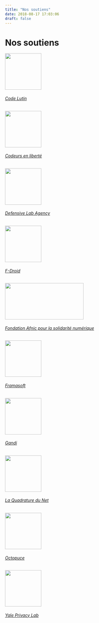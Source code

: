 ```yaml
---
title: "Nos soutiens"
date: 2018-08-17 17:03:06
draft: false
---
```


# Nos soutiens

<div class="row justify-content-md-center">
    <div class="col-lg-4 col-sm-6 text-center">
        <a href="https://www.codelutin.com/">
            <img src="/media/partners/logo-code-lutin.svg" width="120px" height="120px" class="mt-3 ml-auto mr-auto"/>
            <div class="card-body">
                <h6 class="card-title">Code Lutin</h6>
            </div>
        </a>
    </div>
    <div class="col-lg-4 col-sm-6 text-center">
        <a href="https://www.codeursenliberté.fr/">
            <img src="/media/partners/codeurs-en-liberte.svg" width="120px" height="120px"class="mt-3 ml-auto mr-auto"/>
            <div class="card-body">
                <h6 class="card-title">Codeurs en liberté</h6>
            </div>
        </a>
    </div>
    <div class="col-lg-4 col-sm-6 text-center">
        <a href="https://defensive-lab.agency/">
            <img src="/media/partners/logo_DLA.svg" width="120px" height="120px"class="mt-3 ml-auto mr-auto"/>
            <div class="card-body">
                <h6 class="card-title">Defensive Lab Agency</h6>
            </div>
        </a>
    </div>
    <div class="col-lg-4 col-sm-6 text-center">
        <a href="https://f-droid.org/">
            <img src="/media/partners/fdroid.svg" width="120px" height="120px" class="mt-3 ml-auto mr-auto"/>
            <div class="card-body">
                <h6 class="card-title">F-Droid</h6>
            </div>
        </a>
    </div>
    <div class="col-lg-4 col-sm-6 text-center">
        <a href="https://www.fondation-afnic.fr">
            <img src="/media/partners/fondation-Afnic.png" width="260px" height="120px"class="mt-3 ml-auto mr-auto"/>
            <div class="card-body">
                <h6 class="card-title">Fondation Afnic pour la solidarité numérique</h6>
            </div>
        </a>
    </div>
    <div class="col-lg-4 col-sm-6 text-center">
        <a href="https://framasoft.org/">
            <img src="/media/partners/framasoft.png" width="120px" height="120px" class="mt-3 ml-auto mr-auto"/>
            <div class="card-body">
                <h6 class="card-title">Framasoft</h6>
            </div>
        </a>
    </div>
    <div class="col-lg-4 col-sm-6 text-center">
        <a href="https://www.gandi.net/">
            <img src="/media/partners/gandi.png" width="120px" height="120px" class="mt-3 ml-auto mr-auto"/>
            <div class="card-body">
                <h6 class="card-title">Gandi</h6>
            </div>
        </a>
    </div>
    <div class="col-lg-4 col-sm-6 text-center">
        <a href="https://www.laquadrature.net/">
            <img src="/media/partners/lqdn.svg" width="120px" height="120px" class="mt-3 ml-auto mr-auto"/>
            <div class="card-body">
                <h6 class="card-title">La Quadrature du Net</h6>
            </div>
        </a>
    </div>
    <div class="col-lg-4 col-sm-6 text-center">
        <a href="https://www.octopuce.fr/">
            <img src="/media/partners/octopuce.svg" width="120px" height="120px" class="mt-3 ml-auto mr-auto"/>
            <div class="card-body">
                <h6 class="card-title">Octopuce</h6>
            </div>
        </a>
    </div>
    <div class="col-lg-4 col-sm-6 text-center">
        <a href="https://privacylab.yale.edu/">
            <img src="/media/partners/yale-privacy-lab.png" width="120px" height="120px" class="mt-3 ml-auto mr-auto"/>
            <div class="card-body">
                <h6 class="card-title">Yale Privacy Lab</h6>
            </div>
        </a>
    </div>
</div>
